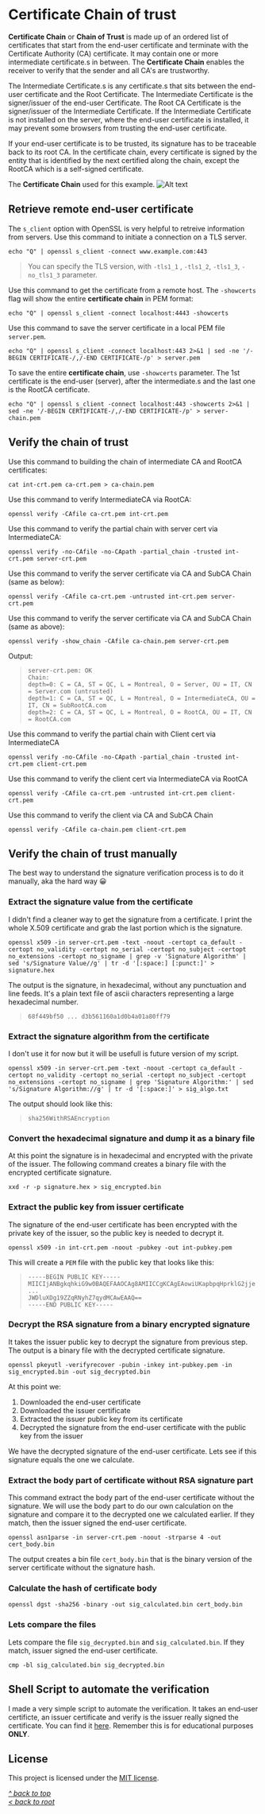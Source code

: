 # Certificate Chain of trust
**Certificate Chain** or **Chain of Trust** is made up of an ordered list of certificates that start from the end-user certificate and terminate with the Certificate Authority (CA) certificate. It may contain one or more intermediate certificate.s in between. The **Certificate Chain** enables the receiver to verify that the sender and all CA's are trustworthy. 

The Intermediate Certificate.s is any certificate.s that sits between the end-user certificate and the Root Certificate. The Intermediate Certificate is the signer/issuer of the end-user Certificate. The Root CA Certificate is the signer/issuer of the Intermediate Certificate. If the Intermediate Certificate is not installed on the server,  where the end-user certificate is installed, it may prevent some browsers from trusting the end-user certificate.

If your end-user certificate is to be trusted, its signature has to be traceable back to its root CA. In the certificate chain, every certificate is signed by the entity that is identified by the next certified along the chain, except the RootCA which is a self-signed certificate.

The **Certificate Chain** used for this example.
![Alt text](/images/chain-of-trust.jpg "Chain of trust")
## Retrieve remote end-user certificate
The `s_client` option with OpenSSL is very helpful to retreive information from servers.
Use this command to initiate a connection on a TLS server.
```shell
echo "Q" | openssl s_client -connect www.example.com:443
```
>You can specify the TLS version, with `-tls1_1` , `-tls1_2`, `-tls1_3`, `-no_tls1_3` parameter.

Use this command to get the certificate from a remote host. The `-showcerts` flag will show the entire **certificate chain** in PEM format:
```shell
echo "Q" | openssl s_client -connect localhost:4443 -showcerts
```

Use this command to save the server certificate in a local PEM file `server.pem`.
```shell
echo "Q" | openssl s_client -connect localhost:443 2>&1 | sed -ne '/-BEGIN CERTIFICATE-/,/-END CERTIFICATE-/p' > server.pem
```
To save the entire **certificate chain**, use `-showcerts` parameter. The 1st certificate is the end-user (server), after the intermediate.s and the last one is the RootCA certificate.
```shell
echo "Q" | openssl s_client -connect localhost:443 -showcerts 2>&1 | sed -ne '/-BEGIN CERTIFICATE-/,/-END CERTIFICATE-/p' > server-chain.pem
```
## Verify the chain of trust
Use this command to building the chain of intermediate CA and RootCA certificates:
```shell
cat int-crt.pem ca-crt.pem > ca-chain.pem
```

Use this command to verify IntermediateCA via RootCA:
```shell
openssl verify -CAfile ca-crt.pem int-crt.pem
```

Use this command to verify the partial chain with server cert via IntermediateCA:
```shell
openssl verify -no-CAfile -no-CApath -partial_chain -trusted int-crt.pem server-crt.pem
```

Use this command to verify the server certificate via CA and SubCA Chain (same as below):
```shell
openssl verify -CAfile ca-crt.pem -untrusted int-crt.pem server-crt.pem
```

Use this command to verify the server certificate via CA and SubCA Chain (same as above):
```shell
openssl verify -show_chain -CAfile ca-chain.pem server-crt.pem
```
Output:
>```
>server-crt.pem: OK
>Chain:
>depth=0: C = CA, ST = QC, L = Montreal, O = Server, OU = IT, CN = Server.com (untrusted)
>depth=1: C = CA, ST = QC, L = Montreal, O = IntermediateCA, OU = IT, CN = SubRootCA.com
>depth=2: C = CA, ST = QC, L = Montreal, O = RootCA, OU = IT, CN = RootCA.com
>```
Use this command to verify the partial chain with Client cert via IntermediateCA
```shell
openssl verify -no-CAfile -no-CApath -partial_chain -trusted int-crt.pem client-crt.pem
```

Use this command to verify the client cert via IntermediateCA via RootCA
```shell
openssl verify -CAfile ca-crt.pem -untrusted int-crt.pem client-crt.pem
```

Use this command to verify the client via CA and SubCA Chain
```shell
openssl verify -CAfile ca-chain.pem client-crt.pem
```
## Verify the chain of trust manually
The best way to understand the signature verification process is to do it manually, aka the hard way 😀

### Extract the signature value from the certificate
I didn't find a cleaner way to get the signature from a certificate. I print the whole X.509 certificate and grab the last portion which is the signature.
```shell
openssl x509 -in server-crt.pem -text -noout -certopt ca_default -certopt no_validity -certopt no_serial -certopt no_subject -certopt no_extensions -certopt no_signame | grep -v 'Signature Algorithm' | sed 's/Signature Value//g' | tr -d '[:space:] [:punct:]' > signature.hex
```
The output is the signature, in hexadecimal, without any punctuation and line feeds. It's a plain text file of ascii characters representing a large hexadecimal number.
>```
>68f449bf50 ... d3b561160a1d0b4a01a80ff79
>```

### Extract the signature algorithm from the certificate
I don't use it for now but it will be usefull is future version of my script.
```shell
openssl x509 -in server-crt.pem -text -noout -certopt ca_default -certopt no_validity -certopt no_serial -certopt no_subject -certopt no_extensions -certopt no_signame | grep 'Signature Algorithm:' | sed 's/Signature Algorithm://g' | tr -d '[:space:]' > sig_algo.txt
```
The output should look like this:
>```
>sha256WithRSAEncryption
>```

### Convert the hexadecimal signature and dump it as a binary file
At this point the signature is in hexadecimal and encrypted with the private of the issuer. The following command creates a binary file with the encrypted certificate signature.
```shell
xxd -r -p signature.hex > sig_encrypted.bin
```

### Extract the public key from issuer certificate
The signature of the end-user certificate has been encrypted with the private key of the issuer, so the public key is needed to decrypt it.
```shell
openssl x509 -in int-crt.pem -noout -pubkey -out int-pubkey.pem
```
This will create a `PEM` file with the public key that looks like this:
>```
>-----BEGIN PUBLIC KEY-----
>MIICIjANBgkqhkiG9w0BAQEFAAOCAg8AMIICCgKCAgEAowiUKapbpqHprklG2jje
>...
>JWDluXDg19ZZqRNyhZ7qydMCAwEAAQ==
>-----END PUBLIC KEY-----
>```

### Decrypt the RSA signature from a binary encrypted signature
It takes the issuer public key to decrypt the signature from previous step. The output is a binary file with the decrypted certificate signature.
```shell
openssl pkeyutl -verifyrecover -pubin -inkey int-pubkey.pem -in sig_encrypted.bin -out sig_decrypted.bin
```
At this point we:
1. Downloaded the end-user certificate
2. Downloaded the issuer certificate
3. Extracted the issuer public key from its certificate
4. Decrypted the signature from the end-user certificate with the public key from the issuer

We have the decrypted signature of the end-user certificate. Lets see if this signature equals the one we calculate.

### Extract the body part of certificate without RSA signature part
This command extract the body part of the end-user certificate without the signature. We will use the body part to do our own calculation on the signature and compare it to the decrypted one we calculated earlier. If they match, then the issuer signed the end-user certificate.
```shell
openssl asn1parse -in server-crt.pem -noout -strparse 4 -out cert_body.bin
```
The output creates a bin file `cert_body.bin` that is the binary version of the server certificate without the signature hash.

### Calculate the hash of certificate body
```shell
openssl dgst -sha256 -binary -out sig_calculated.bin cert_body.bin
```

### Lets compare the files
Lets compare the file `sig_decrypted.bin` and `sig_calculated.bin`. If they match, issuer signed the end-user certificate.
```shell
cmp -bl sig_calculated.bin sig_decrypted.bin
```

## Shell Script to automate the verification
I made a very simple script to automate the verification. It takes an end-user certificte, an issuer certificate and verify is the issuer really signed the certificate. You can find it [here](https://gist.github.com/ddella/bff877bc4929c5872bf06e9ddcf8ca4c). Remember this is for educational purposes **ONLY**.
## License
This project is licensed under the [MIT license](/LICENSE).

[_^ back to top_](#Certificate-Chain-of-trust)  
[_< back to root_](../../../)
